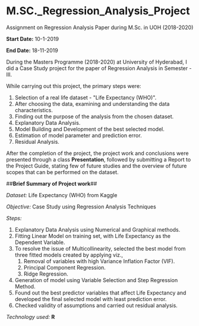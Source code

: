 # M.SC._Regression_Analysis_Project
Assignment on Regression Analysis Paper during M.Sc. in UOH (2018-2020)

**Start Date:** 10-1-2019

**End Date:** 18-11-2019

During the Masters Programme (2018-2020) at University of Hyderabad, I did a Case Study project for the paper of Regression Analysis in Semester - III.

While carrying out this project, the primary steps were:

1. Selection of a real life dataset - "Life Expectancy (WHO)".
2. After choosing the data, examining and understanding the data characteristics.
3. Finding out the purpose of the analysis from the chosen dataset.
4. Explanatory Data Analysis.
5. Model Building and Development of the best selected model.
6. Estimation of model parameter and prediction error.
7. Residual Analysis.

After the completion of the project, the project work and conclusions were presented through a class **Presentation**, followed by submitting a Report to the Project Guide, stating few of future studies and the overview of future scopes that can be performed on the dataset.

##**Brief Summary of Project work**##

*Dataset:* Life Expectancy (WHO) from Kaggle

*Objective:* Case Study using Regression Analysis Techniques

*Steps:*
1. Explanatory Data Analysis using Numerical and Graphical methods.
2. Fitting Linear Model on training set, with Life Expectancy as the Dependent Variable.
3. To resolve the issue of Multicollinearity, selected the best model from three fitted models created by applying viz.,
    1. Removal of variables with high Variance Inflation Factor (VIF).
    2. Principal Component Regression.
    3. Ridge Regression.
4. Generation of model using Variable Selection and Step Regression Method.
5. Found out the best predictor variables that affect Life Expectancy and developed the final selected model with least prediction error.
6. Checked validity of assumptions and carried out residual analysis.

*Technology used:* **R**
